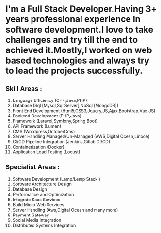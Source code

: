 # I'm a Full Stack Developer.Having 3+ years professional experience in software development.I love to take challenges and try till the end to achieved it.Mostly,I worked on web based technologies and always try to lead the projects successfully.

## Skill Areas :
1. Language Efficiency (C++,Java,PHP)
1. Database (Sql [Mysql,Sql Server],NoSql [MongoDB])
1. Front End Development (Html5,CSS3,Jquery,JS,Ajax,Bootstrap,Vue JS)
1. Backend Development (PHP,Java)
1. Framework (Laravel,Symfony,Spring Boot)
1. API Framework (Lumen)
1. CMS (Wordpress,OctoberCms)
1. Server Handling Managed/Un-Managed (AWS,Digital Ocean,Linode)
1. CI/CD Pipeline Integration (Jenkins,Gitlab CI/CD)
1. Containerization (Docker)
1. Application Load Testing (Locust)


## Specialist Areas :
1. Software Development (Lamp/Lemp Stack )
1. Software Architecture Design
1. Database Design
1. Performance and Optimization
1. Integrate Saas Services
1. Build Micro Web Services
1. Server Handling (Aws,Digital Ocean and many more)
1. Payment Gateway
1. Social Media Integration
1. Distributed Systems Integration
